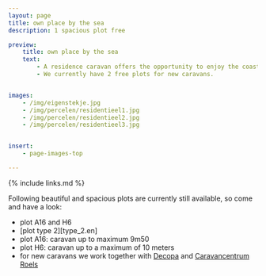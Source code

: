 ```yaml
---
layout: page
title: own place by the sea
description: 1 spacious plot free

preview:
    title: own place by the sea
    text:
        - A residence caravan offers the opportunity to enjoy the coast in all seasons.
        - We currently have 2 free plots for new caravans.


images:
    - /img/eigenstekje.jpg
    - /img/percelen/residentieel1.jpg
    - /img/percelen/residentieel2.jpg
    - /img/percelen/residentieel3.jpg


insert:
    - page-images-top

---
```


{% include links.md %}

Following beautiful and spacious plots are currently still available, so come and have a look:

- plot A16 and H6
- [plot type 2][type_2.en]
- plot A16: caravan up to maximum 9m50
- plot H6: caravan up to a maximum of 10 meters
- for new caravans we work together with [Decopa](https://www.decopa.be/) and [Caravancentrum Roels](https://www.caravancentrumroels.be/
)
